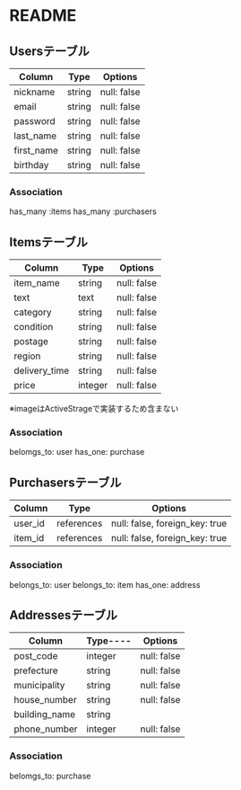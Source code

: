 # README

## Usersテーブル

|Column    |Type     |Options     |
|----------|---------|------------|
|nickname  |string   |null: false |
|email     |string   |null: false |
|password  |string   |null: false |
|last_name |string   |null: false |
|first_name|string   |null: false |
|birthday  |string   |null: false |

### Association
has_many :items
has_many :purchasers


## Itemsテーブル

|Column        |Type    |Options     |
|--------------|--------|------------|
|item_name     |string  |null: false |
|text          |text    |null: false |
|category      |string  |null: false |
|condition     |string  |null: false |
|postage       |string  |null: false |
|region        |string  |null: false |
|delivery_time |string  |null: false |
|price         |integer |null: false |

※imageはActiveStrageで実装するため含まない

### Association
belomgs_to: user
has_one: purchase


## Purchasersテーブル

|Column  |Type       |Options                        |
|--------|-----------|-------------------------------|
|user_id |references |null: false, foreign_key: true |
|item_id |references |null: false, foreign_key: true |

### Association
belongs_to: user
belongs_to: item
has_one: address


## Addressesテーブル

|Column        |Type----|Options     |
|--------------|--------|------------|
|post_code     |integer |null: false |
|prefecture    |string  |null: false |
|municipality  |string  |null: false |
|house_number  |string  |null: false |
|building_name |string  |            |
|phone_number  |integer |null: false |

### Association
belomgs_to: purchase